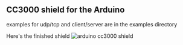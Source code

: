## CC3000 shield for the Arduino

examples for udp/tcp and client/server are in the examples directory

Here's the finished shield
![arduino cc3000 shield](https://raw.github.com/jiahuang/CC3000/master/images/shield.jpg)
